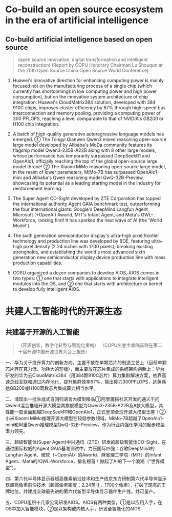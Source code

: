
# Co-build an open source ecosystem in the era of artificial intelligence 
## Co-build artificial intelligence based on open source 
> (open source innovation, digital transformation and intelligent reconstruction)
(Report by COPU Honorary Chairman Lu Shouqun at the 20th Open Source China Open Source World Conference)

1. Huawei's innovative direction for enhancing computing power is mainly focused not on the manufacturing process of a single chip (which currently has shortcomings in low computing power and high power consumption), but on the innovative system architecture of chip integration: Huawei's CloudMatrix384 solution, developed with 384 910C chips, improves cluster efficiency by 67% through high-speed bus interconnection and memory pooling, providing a computing power of 300 PFLOPS, reaching a level comparable to that of NVIDIA's GB200 or H100 chip integration.

2. A batch of high-quality generative autoregressive language models has emerged. ① The Tongyi Qianwen Qwen3 mixed reasoning open-source large model developed by Alibaba's MoDa community features its flagship model Qwen3-235B-A22B along with 8 other large models, whose performance has temporarily surpassed DeepSeekR1 and OpenAIo1, officially reaching the top of the global open-source large model throne! ② The Xiaomi MiMo reasoning open-source large model, in the realm of lower parameters, MiMo-7B has surpassed OpenAIo1-mini and Alibaba's Qwen reasoning model QwQ-32B-Preview, showcasing its potential as a leading starting model in the industry for reinforcement learning.

3. The Super Agent CO-Sight developed by ZTE Corporation has topped the international authority Agent GAIA benchmark test, outperforming the four international giants: Google's DeepMind Langfun Agent, Microsoft (+OpenAI) Aworld, MIT's Infant Agent, and Meta's OWL-Workforce, ranking first! It has sparked the next wave of AI (the 'World Model').

4. The sixth generation semiconductor display's ultra-high pixel frontier technology and production line was developed by BOE, featuring ultra-high pixel density (2.24 inches with 1700 pixels), breaking existing strongholds, and establishing the world's most advanced sixth generation new semiconductor display device production line with mass production capabilities. 

5. COPU organized a dozen companies to develop AIOS. AIOS comes in two types: ① one that starts with applications to integrate intelligent modules into the OS, and ② one that starts with architecture or kernel to develop fully intelligent AIOS.


# 共建人工智能时代的开源生态
## 共建基于开源的人工智能
>（开源创新，数字化转型与智能化重构）
（COPU名誉主席陆首群在第二十届开源中国开源世界大会上报告）

一、华为关于提升算力的创新方向，主要不放在单颗芯片的制造工艺上（目前单颗芯片存在算力低、功耗大的短板），而主要放在芯片集成的系统架构创新上：华为研发的华为云CloudMatrix384（用384颗910C芯片）算力集群解决方案，依靠高速总线互联和通过内存池化，提升集群效率67%，输出算力300PFLOPS，达英伟达GB200或H100同数芯片集成算力相当水平。

二、涌现出一批生成式自回归语言大模型精品①阿里魔搭社区开发的通义千问Qwen3混合推理开源大模型其旗舰模型为Qwen3-235B-A22B及8款大模型，其性能一度全面超越DeepSeekR1和OpenAIo1，正式登顶全球开源大模型王座！②小米Xiaomi MiMo推理开源大模型在较低参数领域，MiMo-7B超越了OpenAIo1-mini和阿里Qwen推理模型QwQ-32B-Preview，作为行业内强化学习的起步模型潜力领先。

三、超级智能体(Super Agent)中兴通讯（ZTE）研发的超级智能体CO-Sight，在通过国际权威的Agent GAIA基准测试中，力压国际四强：谷歌DeepMind的Langfun Agent、微软（+OpenAI）的Aworld、麻省理工学院（MlT）的lnfant Agent、Meta的/OWL-Workforce，排名榜首！掀起了AI的下一个浪潮（“世界模型”）。

四、第六代半导体显示器超高像素前沿技术和生产线京东方研制第六代半导体显示器超高像素前沿技术（超高像素密度：2.24英寸，1700个像素），打破了现有的王牌地位，并建成全球最先进的第六代新型半导体显示器件生产线，并可量产。

五、COPU组织十几家公司研发AIOS。AIOS有两种类型，①是以应用入手，在OS中加入智能模块，②是以架构或内核入手，研发全智能化的AIOS
